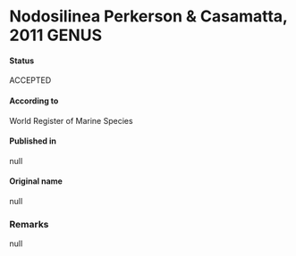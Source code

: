 # Nodosilinea Perkerson & Casamatta, 2011 GENUS

#### Status
ACCEPTED

#### According to
World Register of Marine Species

#### Published in
null

#### Original name
null

### Remarks
null
